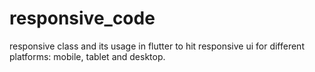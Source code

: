 # responsive_code
responsive class and its usage in flutter to hit responsive ui for different platforms: mobile, tablet and desktop.
